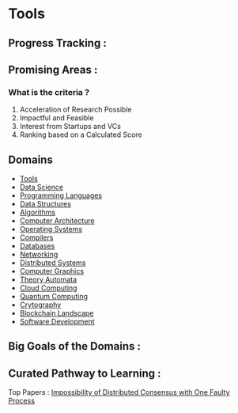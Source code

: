 # Tools

## Progress Tracking :

## Promising Areas :

### What is the criteria ?

1. Acceleration of Research Possible
2. Impactful and Feasible
3. Interest from Startups and VCs
4. Ranking based on a Calculated Score

## Domains

* [Tools](https://github.com/Xapien-Labs/academy-wiki/tree/0c1dd96d6488e7edb4c2ba83455935023f511635/\_domains/\_eng/\_cs/\_domains/\_eng/\_cs/cs.md)
* [Data Science](https://github.com/Xapien-Labs/academy-wiki/tree/0c1dd96d6488e7edb4c2ba83455935023f511635/\_domains/\_eng/\_cs/\_domains/\_eng/\_cs/cs.md)
* [Programming Languages](https://github.com/Xapien-Labs/academy-wiki/tree/0c1dd96d6488e7edb4c2ba83455935023f511635/\_domains/\_eng/\_cs/\_domains/\_eng/\_cs/cs.md)
* [Data Structures](https://github.com/Xapien-Labs/academy-wiki/tree/0c1dd96d6488e7edb4c2ba83455935023f511635/\_domains/\_eng/\_cs/\_domains/\_eng/\_cs/cs.md)
* [Algorithms](https://github.com/Xapien-Labs/academy-wiki/tree/0c1dd96d6488e7edb4c2ba83455935023f511635/\_domains/\_eng/\_cs/\_domains/\_eng/\_cs/cs.md)
* [Computer Architecture](https://github.com/Xapien-Labs/academy-wiki/tree/0c1dd96d6488e7edb4c2ba83455935023f511635/\_domains/\_eng/\_cs/\_domains/\_eng/\_cs/cs.md)
* [Operating Systems](https://github.com/Xapien-Labs/academy-wiki/tree/0c1dd96d6488e7edb4c2ba83455935023f511635/\_domains/\_eng/\_cs/\_domains/\_eng/\_cs/cs.md)
* [Compilers](https://github.com/Xapien-Labs/academy-wiki/tree/0c1dd96d6488e7edb4c2ba83455935023f511635/\_domains/\_eng/\_cs/\_domains/\_eng/\_cs/cs.md)
* [Databases](https://github.com/Xapien-Labs/academy-wiki/tree/0c1dd96d6488e7edb4c2ba83455935023f511635/\_domains/\_eng/\_cs/\_domains/\_eng/\_cs/cs.md)
* [Networking](https://github.com/Xapien-Labs/academy-wiki/tree/0c1dd96d6488e7edb4c2ba83455935023f511635/\_domains/\_eng/\_cs/\_domains/\_eng/\_cs/cs.md)
* [Distributed Systems](https://github.com/Xapien-Labs/academy-wiki/tree/0c1dd96d6488e7edb4c2ba83455935023f511635/\_domains/\_eng/\_cs/\_domains/\_eng/\_cs/cs.md)
* [Computer Graphics](https://github.com/Xapien-Labs/academy-wiki/tree/0c1dd96d6488e7edb4c2ba83455935023f511635/\_domains/\_eng/\_cs/\_domains/\_eng/\_cs/cs.md)
* [Theory Automata](https://github.com/Xapien-Labs/academy-wiki/tree/0c1dd96d6488e7edb4c2ba83455935023f511635/\_domains/\_eng/\_cs/\_domains/\_eng/\_cs/cs.md)
* [Cloud Computing](https://github.com/Xapien-Labs/academy-wiki/tree/0c1dd96d6488e7edb4c2ba83455935023f511635/\_domains/\_eng/\_cs/\_domains/\_eng/\_cs/cs.md)
* [Quantum Computing](https://github.com/Xapien-Labs/academy-wiki/tree/0c1dd96d6488e7edb4c2ba83455935023f511635/\_domains/\_eng/\_cs/\_domains/\_eng/\_misc/misc.md)
* [Crytography](https://github.com/Xapien-Labs/academy-wiki/tree/0c1dd96d6488e7edb4c2ba83455935023f511635/\_domains/\_eng/\_cs/\_domains/\_eng/\_misc/misc.md)
* [Blockchain Landscape](https://github.com/Xapien-Labs/academy-wiki/tree/0c1dd96d6488e7edb4c2ba83455935023f511635/\_domains/\_eng/\_cs/\_domains/\_eng/\_misc/misc.md)
* [Software Development](https://github.com/Xapien-Labs/academy-wiki/tree/0c1dd96d6488e7edb4c2ba83455935023f511635/\_domains/\_eng/\_cs/\_domains/\_eng/\_misc/misc.md)

## Big Goals of the Domains :

## Curated Pathway to Learning :

Top Papers : [Impossibility of Distributed Consensus with One Faulty Process](https://groups.csail.mit.edu/tds/papers/Lynch/jacm85.pdf)
